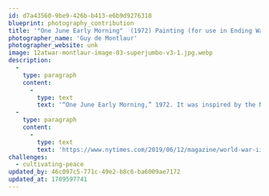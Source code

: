 ```yaml
---
id: d7a43560-9be9-426b-b413-e6b9d9276318
blueprint: photography_contribution
title: '"One June Early Morning"  (1972) Painting (for use in Ending War section)'
photographer_name: 'Guy de Montlaur'
photographer_website: unk
image: 12atwar-montlaur-image-03-superjumbo-v3-1.jpg.webp
description:
  -
    type: paragraph
    content:
      -
        type: text
        text: '“One June Early Morning,” 1972. It was inspired by the Normandy invasion, on June 6, 1944. Credit...The National WWII Museum/Estate of Guy de Montlaur'
  -
    type: paragraph
    content:
      -
        type: text
        text: 'https://www.nytimes.com/2019/06/12/magazine/world-war-ii-d-day-artist.html?'
challenges:
  - cultivating-peace
updated_by: 46c097c5-771c-49e2-b8c6-ba6009ae7172
updated_at: 1709597741
---
```

